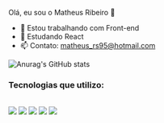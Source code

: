 Olá, eu sou o Matheus Ribeiro 👋

- 🔭 Estou trabalhando com Front-end
- 🌱 Estudando React
- 📫 Contato: matheus_rs95@hotmail.com

![Anurag's GitHub stats](https://github-readme-stats.vercel.app/api?username=devtuzi&show_icons=true&theme=radical)

<h3>Tecnologias que utilizo:</h3>

<div style="display: inline_block"><br/>
<img align="center alt="html5" src="https://img.shields.io/badge/React-20232A?style=for-the-badge&logo=react&logoColor=61DAFB" />
<img align="center alt="html5" src="https://img.shields.io/badge/HTML5-E34F26?style=for-the-badge&logo=html5&logoColor=white" />
<img align="center alt="html5" src="https://img.shields.io/badge/CSS3-1572B6?style=for-the-badge&logo=css3&logoColor=white" />
<img align="center alt="html5" src="https://img.shields.io/badge/JavaScript-F7DF1E?style=for-the-badge&logo=javascript&logoColor=black" />
<img align="center alt="html5" src="https://img.shields.io/badge/Bootstrap-563D7C?style=for-the-badge&logo=bootstrap&logoColor=white" />


</div>
